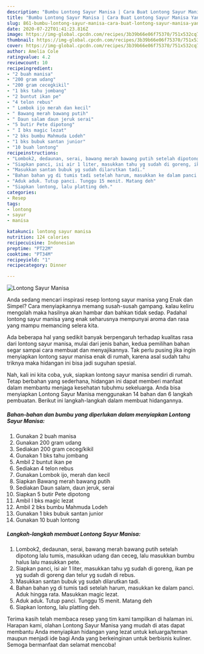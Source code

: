 ```yaml
---
description: "Bumbu Lontong Sayur Manisa | Cara Buat Lontong Sayur Manisa Yang Mudah Dan Praktis"
title: "Bumbu Lontong Sayur Manisa | Cara Buat Lontong Sayur Manisa Yang Mudah Dan Praktis"
slug: 861-bumbu-lontong-sayur-manisa-cara-buat-lontong-sayur-manisa-yang-mudah-dan-praktis
date: 2020-07-22T01:41:23.816Z
image: https://img-global.cpcdn.com/recipes/3b39b66e06f75370/751x532cq70/lontong-sayur-manisa-foto-resep-utama.jpg
thumbnail: https://img-global.cpcdn.com/recipes/3b39b66e06f75370/751x532cq70/lontong-sayur-manisa-foto-resep-utama.jpg
cover: https://img-global.cpcdn.com/recipes/3b39b66e06f75370/751x532cq70/lontong-sayur-manisa-foto-resep-utama.jpg
author: Amelia Cole
ratingvalue: 4.2
reviewcount: 10
recipeingredient:
- "2 buah manisa"
- "200 gram udang"
- "200 gram cecegkikil"
- "1 bks tahu jombang"
- "2 buntut ikan pe"
- "4 telon rebus"
- " Lombok ijo merah dan kecil"
- " Bawang merah bawang putih"
- " Daun salam daun jeruk serai"
- "5 butir Pete dipotong"
- " I bks magic lezat"
- "2 bks bumbu Mahmuda Lodeh"
- "1 bks bubuk santan junior"
- "10 buah lontong"
recipeinstructions:
- "Lombok2, dedaunan, serai, bawang merah bawang putih setelah dipotong lalu tumis, masukkan udang dan ceceg, lalu masukkan bumbu halus lalu masukkan pete."
- "Siapkan panci, isi air 1 liter, masukkan tahu yg sudah di goreng, ikan pe yg sudah di goreng dan telur yg sudah di rebus."
- "Masukkan santan bubuk yg sudah dilarutkan tadi."
- "Bahan bahan yg di tumis tadi setelah harum, masukkan ke dalam panci. Aduk hingga rata. Masukkan magic lezat."
- "Aduk aduk. Tutup panci. Tunggu 15 menit. Matang deh"
- "Siapkan lontong, lalu platting deh."
categories:
- Resep
tags:
- lontong
- sayur
- manisa

katakunci: lontong sayur manisa 
nutrition: 124 calories
recipecuisine: Indonesian
preptime: "PT22M"
cooktime: "PT34M"
recipeyield: "1"
recipecategory: Dinner

---
```



![Lontong Sayur Manisa](https://img-global.cpcdn.com/recipes/3b39b66e06f75370/751x532cq70/lontong-sayur-manisa-foto-resep-utama.jpg)

Anda sedang mencari inspirasi resep lontong sayur manisa yang Enak dan Simpel? Cara menyiapkannya memang susah-susah gampang. kalau keliru mengolah maka hasilnya akan hambar dan bahkan tidak sedap. Padahal lontong sayur manisa yang enak seharusnya mempunyai aroma dan rasa yang mampu memancing selera kita.



Ada beberapa hal yang sedikit banyak berpengaruh terhadap kualitas rasa dari lontong sayur manisa, mulai dari jenis bahan, kedua pemilihan bahan segar sampai cara membuat dan menyajikannya. Tak perlu pusing jika ingin menyiapkan lontong sayur manisa enak di rumah, karena asal sudah tahu triknya maka hidangan ini bisa jadi suguhan spesial.


Nah, kali ini kita coba, yuk, siapkan lontong sayur manisa sendiri di rumah. Tetap berbahan yang sederhana, hidangan ini dapat memberi manfaat dalam membantu menjaga kesehatan tubuhmu sekeluarga. Anda bisa menyiapkan Lontong Sayur Manisa menggunakan 14 bahan dan 6 langkah pembuatan. Berikut ini langkah-langkah dalam membuat hidangannya.

<!--inarticleads1-->

##### Bahan-bahan dan bumbu yang diperlukan dalam menyiapkan Lontong Sayur Manisa:

1. Gunakan 2 buah manisa
1. Gunakan 200 gram udang
1. Sediakan 200 gram ceceg/kikil
1. Gunakan 1 bks tahu jombang
1. Ambil 2 buntut ikan pe
1. Sediakan 4 telon rebus
1. Gunakan  Lombok ijo, merah dan kecil
1. Siapkan  Bawang merah bawang putih
1. Sediakan  Daun salam, daun jeruk, serai
1. Siapkan 5 butir Pete dipotong
1. Ambil  I bks magic lezat
1. Ambil 2 bks bumbu Mahmuda Lodeh
1. Gunakan 1 bks bubuk santan junior
1. Gunakan 10 buah lontong




<!--inarticleads2-->

##### Langkah-langkah membuat Lontong Sayur Manisa:

1. Lombok2, dedaunan, serai, bawang merah bawang putih setelah dipotong lalu tumis, masukkan udang dan ceceg, lalu masukkan bumbu halus lalu masukkan pete.
1. Siapkan panci, isi air 1 liter, masukkan tahu yg sudah di goreng, ikan pe yg sudah di goreng dan telur yg sudah di rebus.
1. Masukkan santan bubuk yg sudah dilarutkan tadi.
1. Bahan bahan yg di tumis tadi setelah harum, masukkan ke dalam panci. Aduk hingga rata. Masukkan magic lezat.
1. Aduk aduk. Tutup panci. Tunggu 15 menit. Matang deh
1. Siapkan lontong, lalu platting deh.




Terima kasih telah membaca resep yang tim kami tampilkan di halaman ini. Harapan kami, olahan Lontong Sayur Manisa yang mudah di atas dapat membantu Anda menyiapkan hidangan yang lezat untuk keluarga/teman maupun menjadi ide bagi Anda yang berkeinginan untuk berbisnis kuliner. Semoga bermanfaat dan selamat mencoba!
